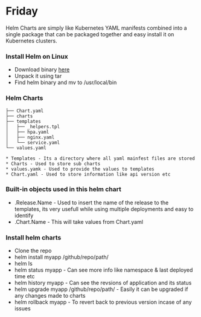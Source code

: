 # Friday


Helm Charts are simply like Kubernetes YAML manifests combined into a single package that can be packaged together and easy install it on Kubernetes clusters. 


### Install Helm on Linux

* Download binary [here](https://get.helm.sh/helm-v3.6.1-linux-amd64.tar.gz)
* Unpack it using tar
* Find helm binary and mv to /usr/local/bin

### Helm Charts

```
├── Chart.yaml 
├── charts
├── templates
│   ├── _helpers.tpl
│   ├── hpa.yaml
│   ├── nginx.yaml
│   └── service.yaml
└── values.yaml 

* Templates - Its a directory where all yaml mainfest files are stored
* Charts - Used to store sub charts
* values.yamk - Used to provide the values to templates
* Chart.yaml - Used to store information like api version etc

```


### Built-in objects  used in this helm chart

* .Release.Name -  Used to insert the name of the release to the templates, its very usefull while using multiple deployments and easy to identify
* .Chart.Name - This will take values from Chart.yaml 

### Install helm charts

* Clone the repo 
* helm install myapp /github/repo/path/
* helm ls
* helm status myapp - Can see more info like namespace & last deployed time etc
* helm history myapp - Can see the revsions of application and its status
* helm upgrade myapp /github/repo/path/ - Easily it can be upgraded if any changes made to charts
* helm rollback myapp - To revert back to previous version incase of any issues

